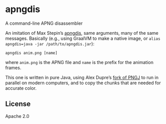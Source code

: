 # apngdis
A command-line APNG disassembler

An imitation of Max Stepin’s [apngdis](https://sourceforge.net/projects/apngdis/), same arguments, many of the same messages. Basically (e.g., using GraalVM to make a native image, or `alias apngdis=java -jar /path/to/apngdis.jar`):

```apngdis anim.png [name]```

where `anim.png` is the APNG file and `name` is the prefix for the animation frames.

This one is written in pure Java, using Alex Dupre’s [fork of PNGJ](https://github.com/alexdupre/pngj) to run in parallel on modern computers, and to copy the chunks that are needed for accurate color.

## License
Apache 2.0

